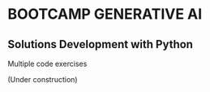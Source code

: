 # BOOTCAMP GENERATIVE AI
## Solutions Development with Python

Multiple code exercises

(Under construction)
